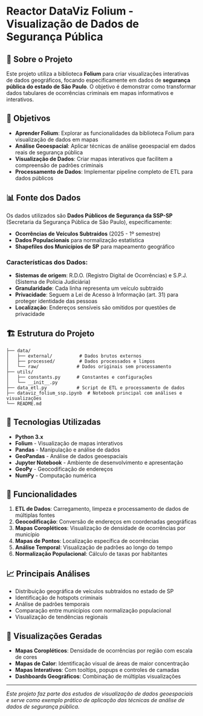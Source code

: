 # Reactor DataViz Folium - Visualização de Dados de Segurança Pública

## 📖 Sobre o Projeto

Este projeto utiliza a biblioteca **Folium** para criar visualizações interativas de dados geográficos, focando especificamente em dados de **segurança pública do estado de São Paulo**. O objetivo é demonstrar como transformar dados tabulares de ocorrências criminais em mapas informativos e interativos.

## 🎯 Objetivos

- **Aprender Folium**: Explorar as funcionalidades da biblioteca Folium para visualização de dados em mapas
- **Análise Geoespacial**: Aplicar técnicas de análise geoespacial em dados reais de segurança pública
- **Visualização de Dados**: Criar mapas interativos que facilitem a compreensão de padrões criminais
- **Processamento de Dados**: Implementar pipeline completo de ETL para dados públicos

## 📊 Fonte dos Dados

Os dados utilizados são **Dados Públicos de Segurança da SSP-SP** (Secretaria da Segurança Pública de São Paulo), especificamente:

- **Ocorrências de Veículos Subtraídos** (2025 - 1º semestre)
- **Dados Populacionais** para normalização estatística
- **Shapefiles dos Municípios de SP** para mapeamento geográfico

### Características dos Dados:
- **Sistemas de origem**: R.D.O. (Registro Digital de Ocorrências) e S.P.J. (Sistema de Polícia Judiciária)
- **Granularidade**: Cada linha representa um veículo subtraido
- **Privacidade**: Seguem a Lei de Acesso à Informação (art. 31) para proteger identidade das pessoas
- **Localização**: Endereços sensíveis são omitidos por questões de privacidade

## 🏗️ Estrutura do Projeto

```
├── data/
│   ├── external/          # Dados brutos externos
│   ├── processed/         # Dados processados e limpos
│   └── raw/              # Dados originais sem processamento
├── utils/
│   ├── constants.py      # Constantes e configurações
│   └── __init__.py
├── data_etl.py           # Script de ETL e processamento de dados
├── dataviz_folium_ssp.ipynb  # Notebook principal com análises e visualizações
└── README.md
```

## 🔧 Tecnologias Utilizadas

- **Python 3.x**
- **Folium** - Visualização de mapas interativos
- **Pandas** - Manipulação e análise de dados
- **GeoPandas** - Análise de dados geoespaciais  
- **Jupyter Notebook** - Ambiente de desenvolvimento e apresentação
- **GeoPy** - Geocodificação de endereços
- **NumPy** - Computação numérica

## 🚀 Funcionalidades

1. **ETL de Dados**: Carregamento, limpeza e processamento de dados de múltiplas fontes
2. **Geocodificação**: Conversão de endereços em coordenadas geográficas
3. **Mapas Coropléticos**: Visualização de densidade de ocorrências por município
4. **Mapas de Pontos**: Localização específica de ocorrências
5. **Análise Temporal**: Visualização de padrões ao longo do tempo
6. **Normalização Populacional**: Cálculo de taxas por habitantes

## 📈 Principais Análises

- Distribuição geográfica de veículos subtraídos no estado de SP
- Identificação de hotspots criminais
- Análise de padrões temporais
- Comparação entre municípios com normalização populacional
- Visualização de tendências regionais

## 🎨 Visualizações Geradas

- **Mapas Coropléticos**: Densidade de ocorrências por região com escala de cores
- **Mapas de Calor**: Identificação visual de áreas de maior concentração
- **Mapas Interativos**: Com tooltips, popups e controles de camadas
- **Dashboards Geográficos**: Combinação de múltiplas visualizações

---

*Este projeto faz parte dos estudos de visualização de dados geoespaciais e serve como exemplo prático de aplicação das técnicas de análise de dados de segurança pública.*
